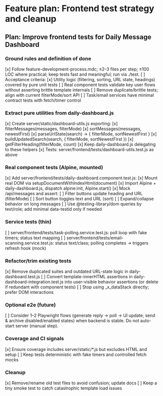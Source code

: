 # Feature plan: Frontend test strategy and cleanup

## Plan: Improve frontend tests for Daily Message Dashboard

### Ground rules and definition of done
[x] Follow feature-development-process.mdc; ≤2–3 files per step; ≤100 LOC where practical; keep tests fast and meaningful; run via ./test.
[ ] Acceptance criteria:
[x] Utility logic (filtering, sorting, URL state, headings) covered by pure unit tests
[ ] Real component tests validate key user flows without asserting brittle template internals
[ ] Remove duplicate/brittle tests; align with current filterMode/sort API
[ ] Task/email services have minimal contract tests with fetch/timer control

### Extract pure utilities from daily-dashboard.js
[x] Create server/static/dashboard-utils.js exporting:
[x] filterMessages(messages, filterMode)
[x] sortMessages(messages, newestFirst)
[x] parseUrlState(search) → { filterMode, sortNewestFirst }
[x] buildUpdatedSearch(search, { filterMode, sortNewestFirst })
[x] getFilterHeading(filterMode, count)
[x] Keep daily-dashboard.js delegating to these helpers
[x] Tests: server/frontend/tests/dashboard-utils.test.js as above

### Real component tests (Alpine, mounted)
[x] Add server/frontend/tests/daily-dashboard.component.test.js:
[x] Mount real DOM via setupDocumentWithIndexHtml(document)
[x] Import Alpine + daily-dashboard.js, dispatch alpine:init, Alpine.start()
[x] Mock /api/messages and assert:
[ ] Filter buttons update heading and URL (filterMode)
[ ] Sort button toggles text and URL (sort)
[ ] Expand/collapse behavior on long messages
[ ] Use @testing-library/dom queries by text/role; add minimal data-testid only if needed

### Service tests (thin)
[ ] server/frontend/tests/task-polling.service.test.js: poll loop with fake timers; status text mapping
[ ] server/frontend/tests/email-scanning.service.test.js: status text/class; polling completes → triggers refresh hook (mock)

### Refactor/trim existing tests
[x] Remove duplicated suites and outdated URL-state logic in daily-dashboard.test.js
[ ] Convert template-innerHTML assertions in daily-dashboard-integration.test.js into user-visible behavior assertions (or delete if redundant with component tests)
[ ] Stop using _x_dataStack directly; prefer DOM interactions

### Optional e2e (future)
[ ] Consider 1–2 Playwright flows (generate reply → poll → UI update; send & archive disabled/enabled states) when backend is stable. Do not auto-start server (manual step).

### Coverage and CI signals
[x] Ensure coverage includes server/static/*.js but excludes HTML and setup
[ ] Keep tests deterministic with fake timers and controlled fetch mocks

### Cleanup
[x] Remove/rename old test files to avoid confusion; update docs
[ ] Keep a tiny smoke test to catch catastrophic template load issues